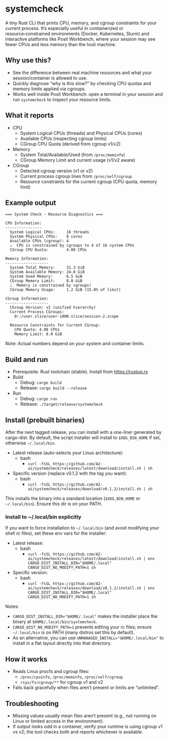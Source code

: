 # systemcheck

A tiny Rust CLI that prints CPU, memory, and cgroup constraints for your current process. It’s especially useful in containerized or resource‑constrained environments (Docker, Kubernetes, Slurm) and interactive platforms like Posit Workbench, where your session may see fewer CPUs and less memory than the host machine.

## Why use this?
- See the difference between real machine resources and what your session/container is allowed to use.
- Quickly diagnose “why is this slow?” by checking CPU quotas and memory limits applied via cgroups.
- Works well inside Posit Workbench: open a terminal in your session and run `systemcheck` to inspect your resource limits.

## What it reports
- CPU
  - System Logical CPUs (threads) and Physical CPUs (cores)
  - Available CPUs (respecting cgroup limits)
  - CGroup CPU Quota (derived from cgroup v1/v2)
- Memory
  - System Total/Available/Used (from `/proc/meminfo`)
  - CGroup Memory Limit and current usage (v1/v2 aware)
- CGroup
  - Detected cgroup version (v1 or v2)
  - Current process cgroup lines from `/proc/self/cgroup`
  - Resource constraints for the current cgroup (CPU quota, memory limit)

## Example output
```
=== System Check - Resource Diagnostics ===

CPU Information:
----------------
  System Logical CPUs:     16 threads
  System Physical CPUs:    8 cores
  Available CPUs (cgroup): 4
  ⚠️  CPU is constrained by cgroups to 4 of 16 system CPUs
  CGroup CPU Quota:        4.00 CPUs

Memory Information:
-------------------
  System Total Memory:     31.3 GiB
  System Available Memory: 24.8 GiB
  System Used Memory:      6.5 GiB
  CGroup Memory Limit:     8.0 GiB
  ⚠️  Memory is constrained by cgroups!
  CGroup Memory Usage:     1.2 GiB (15.0% of limit)

CGroup Information:
-------------------
  CGroup Version: v2 (unified hierarchy)
  Current Process CGroups:
    0::/user.slice/user-1000.slice/session-2.scope

  Resource Constraints for Current CGroup:
    CPU Quota: 4.00 CPUs
    Memory Limit: 8.0 GiB
```

Note: Actual numbers depend on your system and container limits.

## Build and run
- Prerequisite: Rust toolchain (stable). Install from https://rustup.rs
- Build
  - Debug: `cargo build`
  - Release: `cargo build --release`
- Run
  - Debug: `cargo run`
  - Release: `./target/release/systemcheck`

## Install (prebuilt binaries)
After the next tagged release, you can install with a one-liner generated by cargo-dist.
By default, the script installer will install to `$XDG_BIN_HOME` if set, otherwise `~/.local/bin`.

- Latest release (auto-selects your Linux architecture):
  - bash
    - `curl -fsSL https://github.com/A2-ai/systemcheck/releases/latest/download/install.sh | sh`
- Specific version (replace v0.1.2 with the tag you want):
  - bash
    - `curl -fsSL https://github.com/A2-ai/systemcheck/releases/download/v0.1.2/install.sh | sh`

This installs the binary into a standard location (`$XDG_BIN_HOME` or `~/.local/bin`). Ensure this dir is on your PATH.

### Install to ~/.local/bin explicitly
If you want to force installation to `~/.local/bin` (and avoid modifying your shell rc files), set these env vars for the installer:

- Latest release:
  - bash
    - `curl -fsSL https://github.com/A2-ai/systemcheck/releases/latest/download/install.sh | env CARGO_DIST_INSTALL_DIR="$HOME/.local" CARGO_DIST_NO_MODIFY_PATH=1 sh`
- Specific version:
  - bash
    - `curl -fsSL https://github.com/A2-ai/systemcheck/releases/download/v0.1.2/install.sh | env CARGO_DIST_INSTALL_DIR="$HOME/.local" CARGO_DIST_NO_MODIFY_PATH=1 sh`

Notes:
- `CARGO_DIST_INSTALL_DIR="$HOME/.local"` makes the installer place the binary at `$HOME/.local/bin/systemcheck`.
- `CARGO_DIST_NO_MODIFY_PATH=1` prevents editing your rc files; ensure `~/.local/bin` is on PATH (many distros set this by default).
- As an alternative, you can use `UNMANAGED_INSTALL="$HOME/.local/bin"` to install in a flat layout directly into that directory.

## How it works
- Reads Linux procfs and cgroup files:
  - `/proc/cpuinfo`, `/proc/meminfo`, `/proc/self/cgroup`
  - `/sys/fs/cgroup/**` for cgroup v1 and v2
- Falls back gracefully when files aren’t present or limits are “unlimited”.

## Troubleshooting
- Missing values usually mean files aren’t present (e.g., not running on Linux or limited access in the environment).
- If output looks odd in a container, verify your runtime is using cgroup v1 vs v2; the tool checks both and reports whichever is available.
